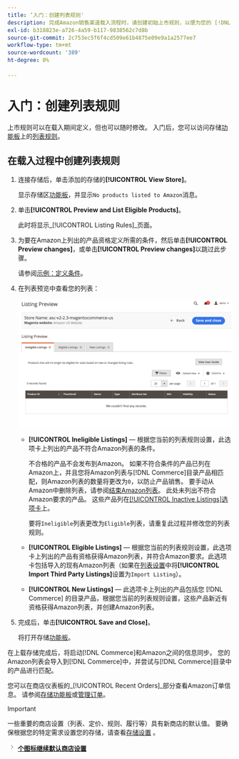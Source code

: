 ```yaml
---
title: ‘入门：创建列表规则'
description: 完成Amazon销售渠道载入流程时，请创建初始上市规则，以便为您的 [!DNL Commerce] 产品生成Amazon列表。
exl-id: b318823e-a726-4a59-b117-9838562c7d8b
source-git-commit: 2c753ec5f6f4cd509e61b4875e09e9a1a2577ee7
workflow-type: tm+mt
source-wordcount: '389'
ht-degree: 0%

---
```


# 入门：创建列表规则

上市规则可以在载入期间定义，但也可以随时修改。 入门后，您可以访问存储[功能板](./amazon-store-dashboard.md)上的[列表规则](./listing-rules.md)。

## 在载入过程中创建列表规则

1. 连接存储后，单击添加的存储的&#x200B;**[!UICONTROL View Store]**。

   显示存储区[功能板](./amazon-store-dashboard.md)，并显示`No products listed to Amazon`消息。

1. 单击&#x200B;**[!UICONTROL Preview and List Eligible Products]**。

   此时将显示&#x200B;_[!UICONTROL Listing Rules]_页面。

1. 为要在Amazon上列出的产品资格定义所需的条件，然后单击&#x200B;**[!UICONTROL Preview changes]**，或单击&#x200B;**[!UICONTROL Preview changes]**&#x200B;以跳过此步骤。

   请参阅[示例：定义条件](./ob-define-condition-example.md)。

1. 在列表预览中查看您的列表：

   ![列出预览](assets/amazon-ob-listing-preview.png)

   - **[!UICONTROL Ineligible Listings]**  — 根据您当前的列表规则设置，此选项卡上列出的产品不符合Amazon列表的条件。

      不合格的产品不会发布到Amazon。 如果不符合条件的产品已列在Amazon上，并且您将Amazon列表与[!DNL Commerce]目录产品相匹配，则Amazon列表的数量将更改为`0`，以防止产品销售。 要手动从Amazon中删除列表，请参阅[结束Amazon列表](./end-listings-manually.md)。 此处未列出不符合Amazon要求的产品。 这些产品列在[[!UICONTROL Inactive Listings]选项卡](./inactive-listings.md)上。

      要将`Ineligible`列表更改为`Eligible`列表，请重复此过程并修改您的列表规则。

   - **[!UICONTROL Eligible Listings]**  — 根据您当前的列表规则设置，此选项卡上列出的产品有资格获得Amazon列表，并符合Amazon要求。此选项卡包括导入的现有Amazon列表（如果在[列表设置](./listing-settings.md)中将&#x200B;**[!UICONTROL Import Third Party Listings]**&#x200B;设置为`Import Listing`）。

   - **[!UICONTROL New Listings]**  — 此选项卡上列出的产品包括您 [!DNL Commerce] 的目录产品，根据您当前的列表规则设置，这些产品新近有资格获得Amazon列表，并创建Amazon列表。

1. 完成后，单击&#x200B;**[!UICONTROL Save and Close]**。

   将打开存储[功能板](./amazon-store-dashboard.md)。

在上载存储完成后，将启动[!DNL Commerce]和Amazon之间的信息同步。 您的Amazon列表会导入到[!DNL Commerce]中，并尝试与[!DNL Commerce]目录中的产品进行匹配。

您可以在商店仪表板的&#x200B;_[!UICONTROL Recent Orders]_部分查看Amazon订单信息。 请参阅[存储功能板](./amazon-store-dashboard.md)或[管理订单](./managing-orders.md)。

>[!IMPORTANT]
>
>一些重要的商店设置（列表、定价、规则、履行等）具有新商店的默认值。 要确保根据您的特定需求设置您的存储，请查看[存储设置](./default-store-settings.md) 。

![下一](assets/btn-next.png) [**个图标继续默认商店设置**](./default-store-settings.md)
